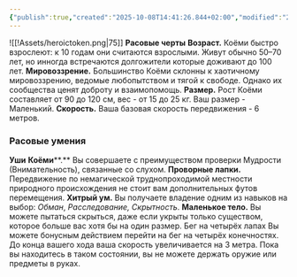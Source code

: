 ```yaml
---
{"publish":true,"created":"2025-10-08T14:41:26.844+02:00","modified":"2025-10-08T14:57:02.485+02:00","tags":["расы"],"cssclasses":""}
---
```



![[!Assets/heroictoken.png|75]]
**Расовые черты**
**Возраст.** Коёми быстро взрослеют: к 10 годам они считаются взрослыми. Живут обычно 50–70 лет, но инногда встречаются долгожители которые доживают до 100 лет.
**Мировоззрение.** Большинство Коёми склонны к хаотичному мировоззрению, ведомые любопытством и тягой к свободе. Однако их сообщества ценят доброту и взаимопомощь.
**Размер.** Рост Коёми составляет от 90 до 120 см, вес - от 15 до 25 кг. Ваш размер - Маленький.
**Скорость.** Ваша базовая скорость передвижения - 6 метров.
### Расовые умения
**Уши** **Коёми****.** Вы совершаете с преимуществом проверки Мудрости (Внимательность), связанные со слухом.
**Проворные лапки.** Передвижение по немагической труднопроходимой местности природного происхождения не стоит вам дополнительных футов перемещения.
**Хитрый ум.** Вы получаете владение одним из навыков на выбор: _Обман_, _Расследование,_ _Скрытность_.
**Маленькое тело.** Вы можете пытаться скрыться, даже если укрыты только существом, которое больше вас хотя бы на один размер.
Бег на четырёх лапах Вы можете бонусным действием перейти на бег на четырёх конечностях. До конца вашего хода ваша скорость увеличивается на 3 метра. Пока вы находитесь в таком состоянии, вы не можете держать оружие или предметы в руках.



